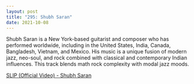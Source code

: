 ```yaml
---
layout: post
title: "295: Shubh Saran"
date: 2021-10-08
---
```


Shubh Saran is a New York-based guitarist and composer who has performed worldwide, including in the United States, India, Canada, Bangladesh, Vietnam, and Mexico. His music is a unique fusion of modern jazz, neo-soul, and rock combined with classical and contemporary Indian influences. This track blends math rock complexity with modal jazz moods.

[SLIP (Official Video) - Shubh Saran](https://youtu.be/FNrHNNs6AyA)
